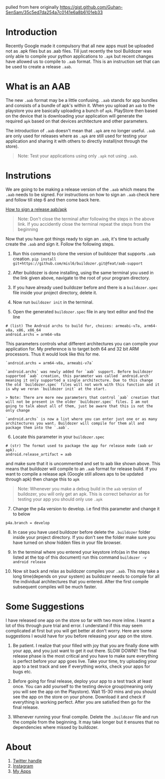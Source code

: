 
pulled from here originally https://gist.github.com/Guhan-SenSam/35c5ed7da254a7c0141e6a8b6101eb33

# Introduction

Recently Google made it compulsory that all new apps must be uploaded not as .apk files but as .aab files. Till just recently the tool Buildozer was only able to compile your python applications to `.apk` but recent changes have allowed us to compile to `.aab` format. This is an instruction set that can be used to create a release `.aab`.

# What is an AAB
 The new `.aab` format may be a little confusing. `.aab` stands for app bundles and consists of a bundle of apk's within it. When you upload an `aab` to the playstore you are basically uploading a bunch of `apk`. PlayStore then based on the device that is downloading your application will generate the required `apk` based on that devices architecture and other parameters.

 The introduction of `.aab` doesn't mean that `.apk` are no longer useful. `.aab` are only used for releases where as `.apk` are still used for testing your application and sharing it with others to directly install(not through the store).

 > Note: Test your applications using only `.apk` not using `.aab`.

 # Instrutions

We are going to be making a release version of the `.aab` which means the `.aab` needs to be signed. For instructions on how to sign an `.aab` check here and follow till step 6 and then come back here.

[How to sign a release aab/apk](https://gist.github.com/Guhan-SenSam/fa4ed215ef3419e7b3154de5cb71f641)

> Note: Don't close the terminal after following the steps in the above link. If you accidently close the terminal repeat the steps from the beginning

Now that you have got things ready to sign an `.aab`, it's time to actually create the `.aab` and sign it. Follow the following steps.

1. Run this command to clone the version of buildozer that supports `.aab` creation.
`pip install git+https://github.com/misl6/buildozer.git@feat/aab-support`

2. After buildozer is done installing, using the same terminal you used in the link given above, navigate to the root of your program directory.

3. If you have already used buildozer before and there is a `buildozer.spec` file inside your project directory, delete it.

4. Now run `buildozer init` in the terminal.

5. Open the generated `buildozer.spec` file in any text editor and find the line
```
# (list) The Android archs to build for, choices: armeabi-v7a, arm64-v8a, x86, x86_64
android.archs = arm64-v8a
```
This parameters controls what different architectures you can compile your application for. My preference is to target both 64 and 32 bit ARM processors. Thus it would look like this for me.

    `android.archs = arm64-v8a, armeabi-v7a`

    `android.archs` was newly added for `aab` support. Before buildozer supported `aab` creation, this parameter was called `android.arch` meaning it only supported a single architecture. Due to this change the old `buildozer.spec` files will not work with this function and it is why we reran `buildozer init` at the start.

    > Note: There are more new parameters that control `aab` creation that will not be present in the older `buildozer.spec` files. I am not going to talk about all of them, just be aware that this is not the only change

    `android.archs` is now a list where you can enter just one or as many architectures you want. Buildozer will compile for them all and package them into the `.aab`.

6. Locate this parameter in your `buildozer.spec`
```
# (str) The format used to package the app for release mode (aab or apk).
android.release_artifact = aab
```
and make sure that it is uncommented and set to aab like shown above. This means that buildozer will compile to an `.aab` format for release build. If you want to compile a release apk (Google still allows aps to be updated through apk) then change this to `apk`
> Note: Whenever you make a debug build in the `aab` version of buildozer, you will only get an apk. This is correct behavior as for testing your app you should only use `.apk`

7. Change the p4a version to develop. i.e find this parameter and change it to below
```
p4a.branch = develop
```

8. In case you have used buildozer before delete the `.buildozer` folder inside your project directory. If you don't see the folder make sure you have turned on show hidden files in your file browser.

9. In the terminal where you entered your keystore info(as in the steps listed at the top of this document) run this command
`buildozer -v android release`

10. Now sit back and relax as buildozer compiles your `.aab`. This may take a long time(depends on your system) as buildozer needs to compile for all the individual architectures that you entered. After the first compile subsequent compiles will be much faster.

# Some Suggestions

I have released one app on the store so far with two more inline. I learnt a lot of this through pure trial and error. I understand if this may seem complicated at first but you will get better at don't worry. Here are some suggestions I would have for you before releasing your app on the store.

1. Be patient. I realize that your filled with joy that you are finally done with your app, and you just want to get it out there. SLOW DOWN!! The final release phase is the most critical and you have to make sure everything is perfect before your app goes live. Take your time, try uploading your app to a test track and see if everything works, check your apps for bugs etc.

2. Before going for final release, deploy your app to a test track at least once. You can add yourself to the testing device group(meaning only you will see the app on the Playstore). Wait 15-30 mins and you should see the app on the store on your phone. Download it and check if everything is working perfect. After you are satisfied then go for the final release.

3. Whenever running your final compile. Delete the `.buildozer` file and run the compile from the beginning. It may take longer but it ensures that no dependencies where missed by buildozer.


# About

1. [Twitter handle](https://twitter.com/gsensam?lang=en)
2. [Instagram](https://www.instagram.com/gravisoft_solutions/)
3. [My Apps](https://play.google.com/store/apps/dev?id=8582165811450724246)
